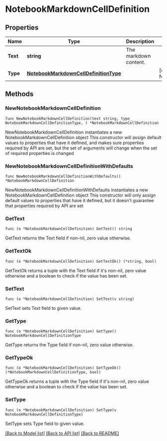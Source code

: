 # NotebookMarkdownCellDefinition

## Properties

Name | Type | Description | Notes
---- | ---- | ----------- | ------
**Text** | **string** | The markdown content. | 
**Type** | [**NotebookMarkdownCellDefinitionType**](NotebookMarkdownCellDefinitionType.md) |  | [default to NOTEBOOKMARKDOWNCELLDEFINITIONTYPE_MARKDOWN]

## Methods

### NewNotebookMarkdownCellDefinition

`func NewNotebookMarkdownCellDefinition(text string, type_ NotebookMarkdownCellDefinitionType, ) *NotebookMarkdownCellDefinition`

NewNotebookMarkdownCellDefinition instantiates a new NotebookMarkdownCellDefinition object
This constructor will assign default values to properties that have it defined,
and makes sure properties required by API are set, but the set of arguments
will change when the set of required properties is changed

### NewNotebookMarkdownCellDefinitionWithDefaults

`func NewNotebookMarkdownCellDefinitionWithDefaults() *NotebookMarkdownCellDefinition`

NewNotebookMarkdownCellDefinitionWithDefaults instantiates a new NotebookMarkdownCellDefinition object
This constructor will only assign default values to properties that have it defined,
but it doesn't guarantee that properties required by API are set

### GetText

`func (o *NotebookMarkdownCellDefinition) GetText() string`

GetText returns the Text field if non-nil, zero value otherwise.

### GetTextOk

`func (o *NotebookMarkdownCellDefinition) GetTextOk() (*string, bool)`

GetTextOk returns a tuple with the Text field if it's non-nil, zero value otherwise
and a boolean to check if the value has been set.

### SetText

`func (o *NotebookMarkdownCellDefinition) SetText(v string)`

SetText sets Text field to given value.


### GetType

`func (o *NotebookMarkdownCellDefinition) GetType() NotebookMarkdownCellDefinitionType`

GetType returns the Type field if non-nil, zero value otherwise.

### GetTypeOk

`func (o *NotebookMarkdownCellDefinition) GetTypeOk() (*NotebookMarkdownCellDefinitionType, bool)`

GetTypeOk returns a tuple with the Type field if it's non-nil, zero value otherwise
and a boolean to check if the value has been set.

### SetType

`func (o *NotebookMarkdownCellDefinition) SetType(v NotebookMarkdownCellDefinitionType)`

SetType sets Type field to given value.



[[Back to Model list]](../README.md#documentation-for-models) [[Back to API list]](../README.md#documentation-for-api-endpoints) [[Back to README]](../README.md)


